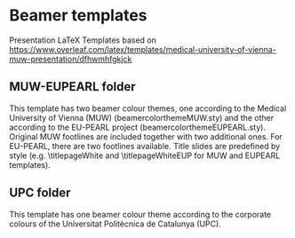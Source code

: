 # Beamer templates 

Presentation LaTeX Templates based on 
https://www.overleaf.com/latex/templates/medical-university-of-vienna-muw-presentation/dfhwmhfgkjck


## MUW-EUPEARL folder

This template has two beamer colour themes, one according to the Medical University of Vienna (MUW) (beamercolorthemeMUW.sty) and the other according to the EU-PEARL  project (beamercolorthemeEUPEARL.sty). 
Original MUW footlines are included together with two additional ones. For EU-PEARL, there are two footlines available. Title slides are predefined by style (e.g. \titlepageWhite and \titlepageWhiteEUP for MUW and EUPEARL templates).


## UPC folder

This template has one beamer colour theme according to the corporate colours of the Universitat Politècnica de Catalunya (UPC). 